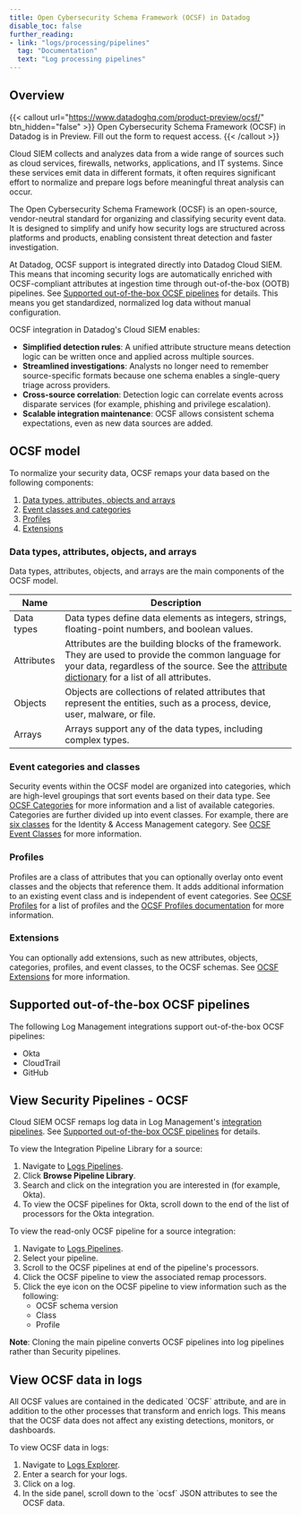 ```yaml
---
title: Open Cybersecurity Schema Framework (OCSF) in Datadog
disable_toc: false
further_reading:
- link: "logs/processing/pipelines"
  tag: "Documentation"
  text: "Log processing pipelines"
---
```


## Overview

{{< callout url="https://www.datadoghq.com/product-preview/ocsf/" btn_hidden="false" >}}
Open Cybersecurity Schema Framework (OCSF) in Datadog is in Preview. Fill out the form to request access.
{{< /callout >}}

Cloud SIEM collects and analyzes data from a wide range of sources such as cloud services, firewalls, networks, applications, and IT systems. Since these services emit data in different formats, it often requires significant effort to normalize and prepare logs before meaningful threat analysis can occur.

The Open Cybersecurity Schema Framework (OCSF) is an open-source, vendor-neutral standard for organizing and classifying security event data. It is designed to simplify and unify how security logs are structured across platforms and products, enabling consistent threat detection and faster investigation.

At Datadog, OCSF support is integrated directly into Datadog Cloud SIEM. This means that incoming security logs are automatically enriched with OCSF-compliant attributes at ingestion time through out-of-the-box (OOTB) pipelines. See [Supported out-of-the-box OCSF pipelines](#supported-out-of-the-box-ocsf-pipelines) for details. This means you get standardized, normalized log data without manual configuration.

OCSF integration in Datadog's Cloud SIEM enables:

* **Simplified detection rules**: A unified attribute structure means detection logic can be written once and applied across multiple sources.
* **Streamlined investigations**: Analysts no longer need to remember source-specific formats because one schema enables a single-query triage across providers.
* **Cross-source correlation**: Detection logic can correlate events across disparate services (for example, phishing and privilege escalation).
* **Scalable integration maintenance**: OCSF allows consistent schema expectations, even as new data sources are added.

## OCSF model

To normalize your security data, OCSF remaps your data based on the following components:

1. [Data types, attributes, objects and arrays](#data-types-attributes-objects-and-arrays)
1. [Event classes and categories](#event-categories-and-classes)
1. [Profiles](#profiles)
1. [Extensions](#extensions)

### Data types, attributes, objects, and arrays

Data types, attributes, objects, and arrays are the main components of the OCSF model.

| Name | Description |
| ---- | ----------- |
| Data types | Data types define data elements as integers, strings, floating-point numbers, and boolean values.  |
| Attributes | Attributes are the building blocks of the framework. They are used to provide the common language for your data, regardless of the source. See the [attribute dictionary][1] for a list of all attributes.  |
| Objects | Objects are collections of related attributes that represent the entities, such as a process, device, user, malware, or file.  |
| Arrays | Arrays support any of the data types, including complex types.  |

### Event categories and classes

Security events within the OCSF model are organized into categories, which are high-level groupings that sort events based on their data type. See [OCSF Categories][2] for more information and a list of available categories. Categories are further divided up into event classes. For example, there are [six classes][3] for the Identity & Access Management category. See [OCSF Event Classes][4] for more information.

### Profiles

Profiles are a class of attributes that you can optionally overlay onto event classes and the objects that reference them. It adds additional information to an existing event class and is independent of event categories. See [OCSF Profiles][5] for a list of profiles and the [OCSF Profiles documentation][6] for more information.

### Extensions

You can optionally add extensions, such as new attributes, objects, categories, profiles, and event classes, to the OCSF schemas. See [OCSF Extensions][7] for more information.

## Supported out-of-the-box OCSF pipelines

The following Log Management integrations support out-of-the-box OCSF pipelines:

- Okta
- CloudTrail
- GitHub

## View Security Pipelines \- OCSF

Cloud SIEM OCSF remaps log data in Log Management's [integration pipelines][8]. See [Supported out-of-the-box OCSF pipelines](#supported-out-of-the-box-ocsf-pipelines) for details.

To view the Integration Pipeline Library for a source:

1. Navigate to [Logs Pipelines][9].
1. Click **Browse Pipeline Library**.
1. Search and click on the integration you are interested in (for example, Okta).
1. To view the OCSF pipelines for Okta, scroll down to the end of the list of processors for the Okta integration.

To view the read-only OCSF pipeline for a source integration:
1. Navigate to [Logs Pipelines][9].
1. Select your pipeline.
1. Scroll to the OCSF pipelines at end of the pipeline's processors.
1. Click the OCSF pipeline to view the associated remap processors.
1. Click the eye icon on the OCSF pipeline to view information such as the following:
    - OCSF schema version
    - Class
    - Profile

**Note**: Cloning the main pipeline converts OCSF pipelines into log pipelines rather than Security pipelines.

## View OCSF data in logs

All OCSF values are contained in the dedicated \`OCSF\` attribute, and are in addition to the other processes that transform and enrich logs. This means that the OCSF data does not affect any existing detections, monitors, or dashboards.

To view OCSF data in logs:
1. Navigate to [Logs Explorer][10].
1. Enter a search for your logs.
1. Click on a log.
1. In the side panel, scroll down to the \`ocsf\` JSON attributes to see the OCSF data.

[1]: https://github.com/ocsf/ocsf-schema/blob/4a8ad2fa4a1908f1cad2cbf331a1b49efd5001c2/dictionary.json
[2]: https://github.com/ocsf/ocsf-docs/blob/main/Understanding%20OCSF.md#categories
[3]: https://schema.ocsf.io/1.4.0/categories/iam?extensions=
[4]: https://github.com/ocsf/ocsf-docs/blob/main/Understanding%20OCSF.md#event-classes
[5]: https://schema.ocsf.io/1.4.0/profiles
[6]: https://github.com/ocsf/ocsf-docs/blob/main/Understanding%20OCSF.md#profiles
[7]: https://github.com/ocsf/ocsf-docs/blob/main/Understanding%20OCSF.md#extensions
[8]: /logs/log_configuration/pipelines/?tab=source#integration-pipelines
[9]: https://app.datadoghq.com/logs/pipelines
[10]: https://app.datadoghq.com/logs